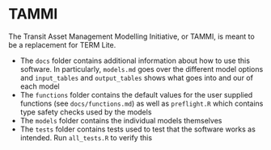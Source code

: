 # TAMMI

The Transit Asset Management Modelling Initiative, or TAMMI, is meant to be a replacement for TERM Lite.

- The `docs` folder contains additional information about how to use this software. In particularly, `models.md` goes over the different model options and `input_tables` and `output_tables` shows what goes into and our of each model
- The `functions` folder contains the default values for the user supplied functions (see `docs/functions.md`) as well as `preflight.R` which contains type safety checks used by the models
- The `models` folder contains the individual models themselves
- The `tests` folder contains tests used to test that the software works as intended. Run `all_tests.R` to verify this
